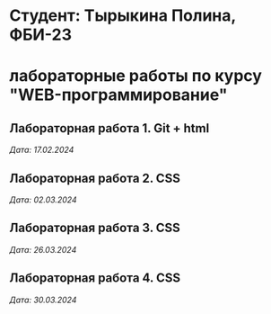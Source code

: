 # Студент: Тырыкина Полина, ФБИ-23

# лабораторные работы по курсу "WEB-программирование"

## Лабораторная работа 1. Git + html

*Дата: 17.02.2024*

## Лабораторная работа 2. CSS

*Дата: 02.03.2024*

## Лабораторная работа 3. CSS

*Дата: 26.03.2024*

## Лабораторная работа 4. CSS

*Дата: 30.03.2024*
